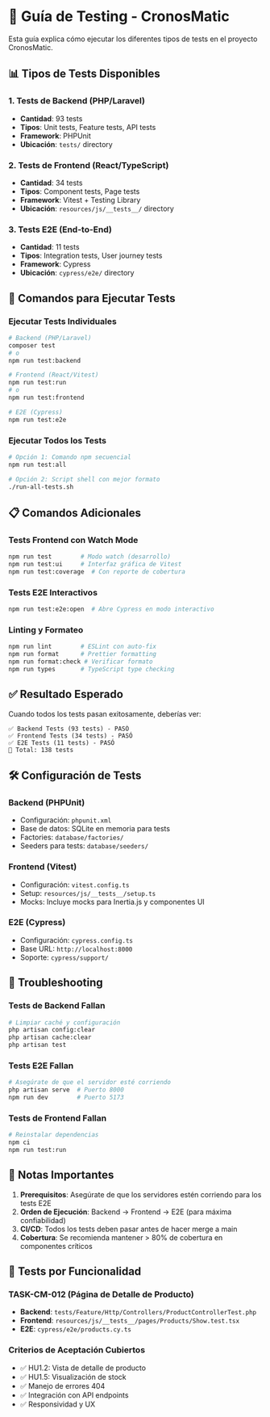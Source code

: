 # 🧪 Guía de Testing - CronosMatic

Esta guía explica cómo ejecutar los diferentes tipos de tests en el proyecto CronosMatic.

## 📊 Tipos de Tests Disponibles

### 1. Tests de Backend (PHP/Laravel)
- **Cantidad**: 93 tests
- **Tipos**: Unit tests, Feature tests, API tests
- **Framework**: PHPUnit
- **Ubicación**: `tests/` directory

### 2. Tests de Frontend (React/TypeScript)
- **Cantidad**: 34 tests
- **Tipos**: Component tests, Page tests
- **Framework**: Vitest + Testing Library
- **Ubicación**: `resources/js/__tests__/` directory

### 3. Tests E2E (End-to-End)
- **Cantidad**: 11 tests
- **Tipos**: Integration tests, User journey tests
- **Framework**: Cypress
- **Ubicación**: `cypress/e2e/` directory

## 🚀 Comandos para Ejecutar Tests

### Ejecutar Tests Individuales

```bash
# Backend (PHP/Laravel)
composer test
# o
npm run test:backend

# Frontend (React/Vitest)
npm run test:run
# o
npm run test:frontend

# E2E (Cypress)
npm run test:e2e
```

### Ejecutar Todos los Tests

```bash
# Opción 1: Comando npm secuencial
npm run test:all

# Opción 2: Script shell con mejor formato
./run-all-tests.sh
```

## 📋 Comandos Adicionales

### Tests Frontend con Watch Mode
```bash
npm run test        # Modo watch (desarrollo)
npm run test:ui     # Interfaz gráfica de Vitest
npm run test:coverage  # Con reporte de cobertura
```

### Tests E2E Interactivos
```bash
npm run test:e2e:open  # Abre Cypress en modo interactivo
```

### Linting y Formateo
```bash
npm run lint        # ESLint con auto-fix
npm run format      # Prettier formatting
npm run format:check # Verificar formato
npm run types       # TypeScript type checking
```

## ✅ Resultado Esperado

Cuando todos los tests pasan exitosamente, deberías ver:

```
✅ Backend Tests (93 tests) - PASÓ
✅ Frontend Tests (34 tests) - PASÓ  
✅ E2E Tests (11 tests) - PASÓ
🎉 Total: 138 tests
```

## 🛠️ Configuración de Tests

### Backend (PHPUnit)
- Configuración: `phpunit.xml`
- Base de datos: SQLite en memoria para tests
- Factories: `database/factories/`
- Seeders para tests: `database/seeders/`

### Frontend (Vitest)
- Configuración: `vitest.config.ts`
- Setup: `resources/js/__tests__/setup.ts`
- Mocks: Incluye mocks para Inertia.js y componentes UI

### E2E (Cypress)
- Configuración: `cypress.config.ts`
- Base URL: `http://localhost:8000`
- Soporte: `cypress/support/`

## 🔧 Troubleshooting

### Tests de Backend Fallan
```bash
# Limpiar caché y configuración
php artisan config:clear
php artisan cache:clear
php artisan test
```

### Tests E2E Fallan
```bash
# Asegúrate de que el servidor esté corriendo
php artisan serve  # Puerto 8000
npm run dev        # Puerto 5173
```

### Tests de Frontend Fallan
```bash
# Reinstalar dependencias
npm ci
npm run test:run
```

## 📝 Notas Importantes

1. **Prerequisitos**: Asegúrate de que los servidores estén corriendo para los tests E2E
2. **Orden de Ejecución**: Backend → Frontend → E2E (para máxima confiabilidad)
3. **CI/CD**: Todos los tests deben pasar antes de hacer merge a main
4. **Cobertura**: Se recomienda mantener > 80% de cobertura en componentes críticos

## 🎯 Tests por Funcionalidad

### TASK-CM-012 (Página de Detalle de Producto)
- **Backend**: `tests/Feature/Http/Controllers/ProductControllerTest.php`
- **Frontend**: `resources/js/__tests__/pages/Products/Show.test.tsx`
- **E2E**: `cypress/e2e/products.cy.ts`

### Criterios de Aceptación Cubiertos
- ✅ HU1.2: Vista de detalle de producto
- ✅ HU1.5: Visualización de stock
- ✅ Manejo de errores 404
- ✅ Integración con API endpoints
- ✅ Responsividad y UX
